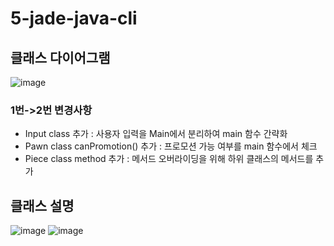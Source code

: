 # 5-jade-java-cli

## 클래스 다이어그램
![image](https://github.com/100-hours-a-week/5-jade-java-cli/assets/112841705/dcdb1ce4-a3a2-4809-a833-2a932c9e5103)
### 1번->2번 변경사항
- Input class 추가 : 사용자 입력을 Main에서 분리하여 main 함수 간략화
- Pawn class canPromotion() 추가 : 프로모션 가능 여부를 main 함수에서 체크
- Piece class method 추가 : 메서드 오버라이딩을 위해 하위 클래스의 메서드를 추가

## 클래스 설명
![image](https://github.com/100-hours-a-week/5-jade-java-cli/assets/112841705/7a1b4274-6ccc-437d-af12-6353b59cb45a)
![image](https://github.com/100-hours-a-week/5-jade-java-cli/assets/112841705/91144988-9000-4ffa-9f67-2f0375a50c2f)
